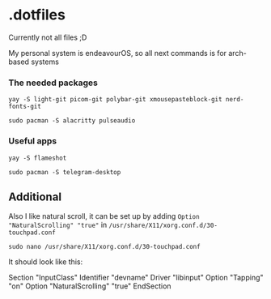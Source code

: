 # .dotfiles

Currently not all files ;D

My personal system is endeavourOS, so all next commands is for arch-based systems

### The needed packages

```
yay -S light-git picom-git polybar-git xmousepasteblock-git nerd-fonts-git 
```

```
sudo pacman -S alacritty pulseaudio
```

### Useful apps

```
yay -S flameshot
```

```
sudo pacman -S telegram-desktop
```

## Additional

Also I like natural scroll, it can be set up by adding `Option "NaturalScrolling" "true"` in `/usr/share/X11/xorg.conf.d/30-touchpad.conf`

```
sudo nano /usr/share/X11/xorg.conf.d/30-touchpad.conf
```

It should look like this:
>
Section "InputClass"
    Identifier "devname"
    Driver "libinput"
    Option "Tapping" "on"
    Option "NaturalScrolling" "true"
EndSection
>

